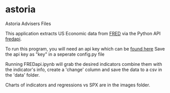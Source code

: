 # astoria
Astoria Advisers Files

This application extracts US Economic data from [FRED](https://fred.stlouisfed.org/) via the Python API [fredapi](https://github.com/mortada/fredapi).

To run this program, you will need an api key which can be [found here](https://research.stlouisfed.org/docs/api/api_key.html)
Save the api key as "key" in a seperate config.py file

Running FREDapi.ipynb will grab the desired indicators combine them with the indicator's info, create a 'change' column and save the data to a csv in the 'data' folder. 

Charts of indicators and regressions vs SPX are in the images folder. 
